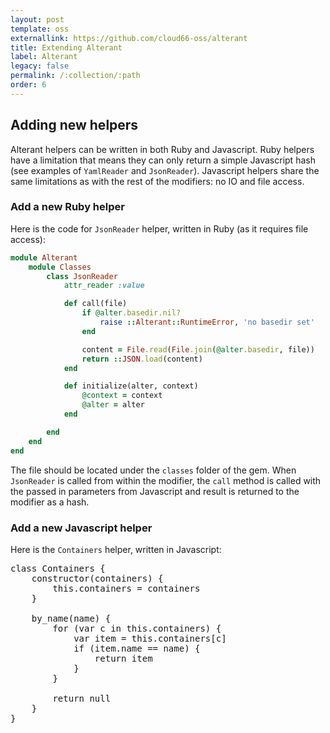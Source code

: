 ```yaml
---
layout: post
template: oss
externallink: https://github.com/cloud66-oss/alterant
title: Extending Alterant
label: Alterant
legacy: false
permalink: /:collection/:path
order: 6
---
```


## Adding new helpers

Alterant helpers can be written in both Ruby and Javascript. Ruby helpers have a limitation that means they can only return a simple Javascript hash (see examples of `YamlReader` and `JsonReader`). Javascript helpers share the same limitations as with the rest of the modifiers: no IO and file access.

### Add a new Ruby helper

Here is the code for `JsonReader` helper, written in Ruby (as it requires file access):

```ruby
module Alterant
	module Classes
		class JsonReader
			attr_reader :value

			def call(file)
				if @alter.basedir.nil?
					raise ::Alterant::RuntimeError, 'no basedir set'
				end

				content = File.read(File.join(@alter.basedir, file))
				return ::JSON.load(content)
			end

			def initialize(alter, context)
				@context = context
				@alter = alter
			end

		end
	end
end
```

The file should be located under the `classes` folder of the gem. When `JsonReader` is called from within the modifier, the `call` method is called with the passed in parameters from Javascript and result is returned to the modifier as a hash.

### Add a new Javascript helper

Here is the `Containers` helper, written in Javascript:


<pre class="prettyprint">
class Containers {
    constructor(containers) {
        this.containers = containers
    }

    by_name(name) {
        for (var c in this.containers) {
            var item = this.containers[c]
            if (item.name == name) {
                return item
            }
        }

        return null
    }
}
</pre>
